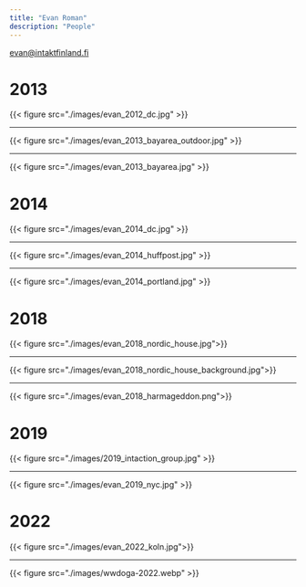 ```yaml
---
title: "Evan Roman"
description: "People"
---
```


evan@intaktfinland.fi

# 2013

{{< figure src="./images/evan_2012_dc.jpg" >}}

---

{{< figure src="./images/evan_2013_bayarea_outdoor.jpg" >}}

---

{{< figure src="./images/evan_2013_bayarea.jpg" >}}

# 2014

{{< figure src="./images/evan_2014_dc.jpg" >}}

---

{{< figure src="./images/evan_2014_huffpost.jpg" >}}

---

{{< figure src="./images/evan_2014_portland.jpg" >}}

# 2018

{{< figure src="./images/evan_2018_nordic_house.jpg">}}

---

{{< figure src="./images/evan_2018_nordic_house_background.jpg">}}

---

{{< figure src="./images/evan_2018_harmageddon.png">}}

# 2019

{{< figure src="./images/2019_intaction_group.jpg" >}}

---

{{< figure src="./images/evan_2019_nyc.jpg" >}}


# 2022

{{< figure src="./images/evan_2022_koln.jpg">}}

---

{{< figure src="./images/wwdoga-2022.webp" >}}





